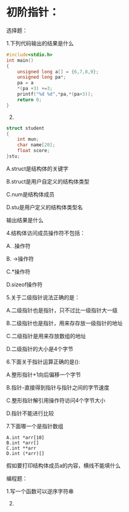 # 初阶指针：

选择题：

1.下列代码输出的结果是什么

```c
#include<stdio.h>
int main()
{
	unsigned long a[] = {6,7,8,9};
	unsigned long pa*;
	pa = a
	*(pa +3) +=3;
	printf("%d %d",*pa,*(pa+3));
	return 0;
}
```

2.

```c
struct student 
{
	int mun;
	char name[20];
	float score;
}stu;
```

A.struct是结构体的关键字

B.struct是用户自定义的结构体类型

C.num是结构体成员

D.stu是用户定义的结构体类型名

输出结果是什么

4.结构体访问成员操作符不包括：

A. .操作符

B. ->操作符

C.*操作符

D.sizeof操作符

5.关于二级指针说法正确的是：

A.二级指针也是指针，只不过比一级指针大一级

B.二级指针也是指针，用来存存放一级指针的地址

C.二级指针是用来存放数组的地址

D.二级指针的大小是4个字节

6.下面关于指针运算正确的是():

A.整形指针+1向后偏移一个字节

B.指针-直接得到指针与指针之间的字节速度

C.整形指针解引用操作符访问4个字节大小

D.指针不能进行比较

7.下面哪一个是指针数组

```
A.int *arr[10]
B.int *arr[]
C.int **arr
D.int (*arr)[]
```



假如要打印结构体成员a的内容，横线不能填什么

编程题：

1.写一个函数可以逆序字符串

2.